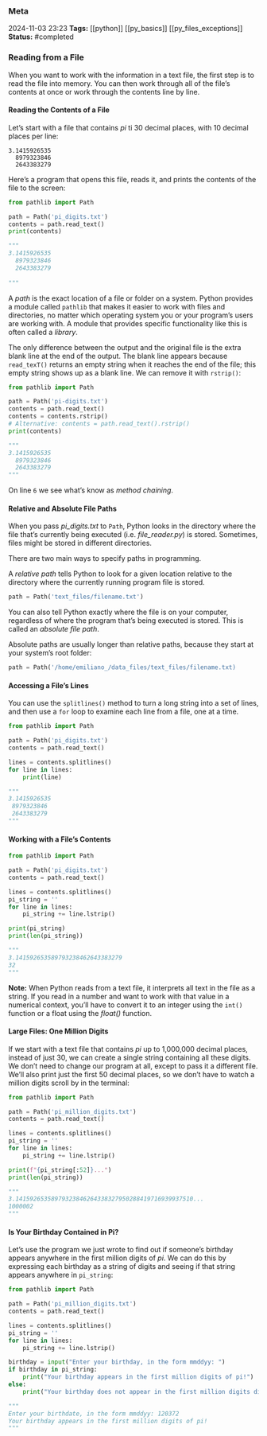 ### Meta
2024-11-03 23:23
**Tags:** [[python]] [[py_basics]] [[py_files_exceptions]]
**Status:** #completed 

### Reading from a File
When you want to work with the information in a text file, the first step is to read the file into memory. You can then work through all of the file’s contents at once or work through the contents line by line.

#### Reading the Contents of a File
Let’s start with a file that contains $pi$ ti 30 decimal places, with 10 decimal places per line:
```TXT title:pi_digits.txt
3.1415926535
  8979323846
  2643383279
```

Here’s a program that opens this file, reads it, and prints the contents of the file to the screen:
```Python title:file_reader.py
from pathlib import Path

path = Path('pi_digits.txt')
contents = path.read_text()
print(contents)

"""
3.1415926535
  8979323846
  2643383279
  
"""
```

A *path* is the exact location of a file or folder on a system. Python provides a module called `pathlib` that makes it easier to work with files and directories, no matter which operating system you or your program’s users are working with. A module that provides specific functionality like this is often called a *library*.

The only difference between the output and the original file is the extra blank line at the end of the output. The blank line appears because `read_texT()` returns an empty string when it reaches the end of the file; this empty string shows up as a blank line. We can remove it with `rstrip()`:
```Python title:file_reader.py
from pathlib import Path

path = Path('pi-digits.txt')
contents = path.read_text()
contents = contents.rstrip()
# Alternative: contents = path.read_text().rstrip()
print(contents)

"""
3.1415926535
  8979323846
  2643383279
"""
```

On line `6` we see what’s know as *method chaining*.

#### Relative and Absolute File Paths
When you pass *pi_digits.txt* to `Path`, Python looks in the directory where the file that’s currently being executed (i.e. *file_reader.py*) is stored. Sometimes, files might be stored in different directories.

There are two main ways to specify paths in programming.

A *relative path* tells Python to look for a given location relative to the directory where the currently running program file is stored.
```Python title:file_reader.py
path = Path('text_files/filename.txt')
```

You can also tell Python exactly where the file is on your computer, regardless of where the program that’s being executed is stored. This is called an *absolute file path*.

Absolute paths are usually longer than relative paths, because they start at your system’s root folder:
```Python title:example.py
path = Path('/home/emiliano_/data_files/text_files/filename.txt)
```

#### Accessing a File’s Lines
You can use the `splitlines()` method to turn a long string into a set of lines, and then use a `for` loop to examine each line from a file, one at a time.
```Python title:file_reader.py
from pathlib import Path

path = Path('pi_digits.txt')
contents = path.read_text()

lines = contents.splitlines()
for line in lines:
	print(line)

"""
3.1415926535
 8979323846
 2643383279
"""
```

#### Working with a File’s Contents
```Python title:pi_string.py
from pathlib import Path

path = Path('pi_digits.txt')
contents = path.read_text()

lines = contents.splitlines()
pi_string = ''
for line in lines:
	pi_string += line.lstrip()

print(pi_string)
print(len(pi_string))

"""
3.141592653589793238462643383279
32
"""
```

**Note:** When Python reads from a text file, it interprets all text in the file as a string. If you read in a number and want to work with that value in a numerical context, you’ll have to convert it to an integer using the `int()` function or a float using the *float()* function.

#### Large Files: One Million Digits
If we start with a text file that contains $pi$ up to 1,000,000 decimal places, instead of just 30, we can create a single string containing all these digits. We don’t need to change our program at all, except to pass it a different file. We’ll also print just the first 50 decimal places, so we don’t have to watch a million digits scroll by in the terminal:
```Python title:pi_string.py
from pathlib import Path

path = Path('pi_million_digits.txt')
contents = path.read_text()

lines = contents.splitlines()
pi_string = ''
for line in lines:
	pi_string += line.lstrip()

print(f"{pi_string[:52]}...")
print(len(pi_string))

"""
3.14159265358979323846264338327950288419716939937510...
1000002
"""
```

#### Is Your Birthday Contained in Pi?
Let’s use the program we just wrote to find out if someone’s birthday appears anywhere in the first million digits of $pi$. We can do this by expressing each birthday as a string of digits and seeing if that string appears anywhere in `pi_string`:
```Python title:pi_birthday.py
from pathlib import Path

path = Path('pi_million_digits.txt')
contents = path.read_text()

lines = contents.splitlines()
pi_string = ''
for line in lines:
	pi_string += line.lstrip()

birthday = input("Enter your birthday, in the form mmddyy: ")
if birthday in pi_string:
	print("Your birthday appears in the first million digits of pi!")
else:
	print("Your birthday does not appear in the first million digits digits of pi.")

"""
Enter your birthdate, in the form mmddyy: 120372
Your birthday appears in the first million digits of pi!
"""
```